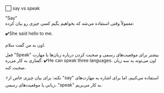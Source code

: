 ⬜️ say vs speak 


"Say"<br>
 معمولاً وقتی استفاده می‌شه که بخواهیم بگیم کسی چیزی رو بیان کرده:

✔️She said hello to me.

اون به من گفت سلام.

فعل "Speak" بیشتر برای موقعیت‌های رسمی و صحبت کردن درباره زبان‌ها یا مهارت گفتاری به کار می‌ره:
✔️He can speak three languages.
اون می‌تونه به سه زبان صحبت کنه.

⚡️نکته:
برای بیان چیزی خاص از "say" استفاده می‌کنیم، اما برای اشاره به مهارت‌های زبانی یا موقعیت‌های رسمی، "speak" به کار می‌بریم.

